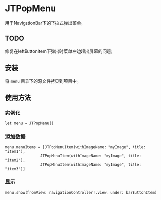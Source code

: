 # JTPopMenu  
用于NavigationBar下的下拉式弹出菜单。

## TODO
修复在leftButtonItem下弹出时菜单左边超出屏幕的问题;  


## 安装  
将 `menu` 目录下的源文件拷贝到项目中。  

## 使用方法  
### 实例化
	let menu = JTPopMenu()  
### 添加数据

	menu.menuItems = [JTPopMenuItem(withImageName: "myImage", title: "item1"),  
                    JTPopMenuItem(withImageName: "myImage", title: "item2"),  
                    JTPopMenuItem(withImageName: "myImage", title: "item3")]  
### 显示
	menu.show(fromView: navigationController!.view, under: barButtonItem)
